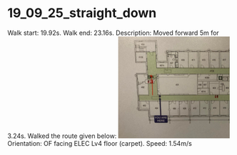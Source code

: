 # 19_09_25_straight_down

Walk start: 19.92s. 
Walk end: 23.16s.
Description: Moved forward 5m for 3.24s. Walked the route given below:
<img src="straight1.jpg" alt="drawing" width="250"/>
Orientation: OF facing ELEC Lv4 floor (carpet).
Speed: 1.54m/s